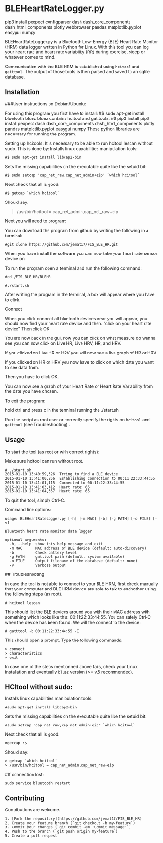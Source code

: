 BLEHeartRateLogger.py
=====================

pip3 install pexpect configparser dash dash_core_components dash_html_components plotly webbrowser pandas matplotlib.pyplot easygui numpy




BLEHeartRateLogger.py is a Bluetooth Low-Energy (BLE) Heart Rate Monitor (HRM) data logger written in Python for Linux. With this tool you can log your heart rate and heart rate variability (RR) during exercise, sleep or whatever comes to mind.

Communication with the BLE HRM is established using `hcitool` and `gatttool`. The output of those tools is then parsed and saved to an sqlite database.



## Installation

###User instructions on Debian/Ubuntu:

For using this program you first have to install:
#$ sudo apt-get install bluetooth bluez 
bluez contains hcitool and gatttools.
#$ pip3 install pip3 install pexpect dash dash_core_components dash_html_components plotly pandas matplotlib.pyplot easygui numpy
These python libraries are necessary for running the program. 

Setting up hcitools:
It is necessary to be able to run hcitool lescan without sudo. This is done by:
Installs linux capabilities manipulation tools:
```
#$ sudo apt-get install libcap2-bin
```
Sets the missing capabilities on the executable quite like the setuid bit:
```
#$ sudo setcap 'cap_net_raw,cap_net_admin+eip' `which hcitool`
```
Next check that all is good: 
```
#$ getcap `which hcitool`
```
Should say:

> /usr/bin/hcitool = cap_net_admin,cap_net_raw+eip

Next you will need to program:

You can download the program from github by writing the following in a terminal:
```
#git clone https://github.com/jemat17/FIS_BLE_HR.git 
```
When you have install the software you can now take your heart rate sensor device on

To run the program open a terminal and run the following command:
```
#cd /FIS_BLE_HR/BLEHR

#./start.sh
```
After writing the program in the terminal, a box will appear where you have to click.

Connect 

When you click connect all bluetooth devices near you will appear, you should now find your heart rate device and then.
“click on your heart rate device” 
Then click OK

You are now back in the gui, now you can click on what measure do wanna see you can now click on Live HR, Live HRV, HR, and HRV.

If you clicked on Live HR or HRV you will now see a live graph of HR or HRV.

If you clicked on HR or HRV you now have to click on which date you want to see data from.

Then you have to click OK.

You can now see a graph of your Heart Rate or Heart Rate Variability from the date you have chosen. 

To exit the program: 

hold ctrl and press c in the terminal running the ./start.sh

Run the script as root user or correctly specify the rights on `hcitool` and `gatttool` (see Troubleshooting) .



## Usage

To start the tool (as root or with correct rights):

Make sure hcitool can run without root. 
```
# ./start.sh
2015-01-10 13:40:59,326  Trying to find a BLE device
2015-01-10 13:41:00,856  Establishing connection to 00:11:22:33:44:55
2015-01-10 13:41:01,115  Connected to 00:11:22:33:44:55
2015-01-10 13:41:03,412  Heart rate: 65
2015-01-10 13:41:04,357  Heart rate: 65
```

To quit the tool, simply Ctrl-C.


Command line options:
```
usage: BLEHeartRateLogger.py [-h] [-m MAC] [-b] [-g PATH] [-o FILE] [-v]

Bluetooth heart rate monitor data logger

optional arguments:
  -h, --help  show this help message and exit
  -m MAC      MAC address of BLE device (default: auto-discovery)
  -b          Check battery level
  -g PATH     gatttool path (default: system available)
  -o FILE     Output filename of the database (default: none)
  -v          Verbose output
```



## Troubleshooting

In case the tool is not able to connect to your BLE HRM, first check manually that your computer and BLE HRM device are able to talk to eachother using the following steps (as root).
```
# hcitool lescan
```
This should list the BLE devices around you with their MAC address with something which looks like this: 00:11:22:33:44:55. You can safely Ctrl-C when the device has been found. We will the connect to the device:
```
# gatttool -b 00:11:22:33:44:55 -I
```
This should open a prompt. Type the following commands:
```
> connect
> characteristics
> exit
```

In case one of the steps mentionned above fails, check your Linux installation and eventually `bluez` version (>= v.5 recommended).

## HCItool without sudo:

Installs linux capabilities manipulation tools:
```
#sudo apt-get install libcap2-bin
```
Sets the missing capabilities on the executable quite like the setuid bit:
```
#sudo setcap 'cap_net_raw,cap_net_admin+eip' `which hcitool`
```
Next check that all is good: 
```
#getcap !$
```
Should say:
```
> getcap `which hcitool`
> /usr/bin/hcitool = cap_net_admin,cap_net_raw+eip
```
#If connection lost: 
```
sudo service bluetooth restart 
```

## Contributing

Contributions are welcome.
```
1. [Fork the repository](https://github.com/jemat17/FIS_BLE_HR)
2. Create your feature branch (`git checkout -b my-feature`)
3. Commit your changes (`git commit -am 'Commit message'`)
4. Push to the branch (`git push origin my-feature`)
5. Create a pull request
```
